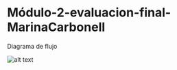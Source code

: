 # Módulo-2-evaluacion-final-MarinaCarbonell

Diagrama de flujo

![alt text](https://github.com/Adalab/modulo-2-evaluacion-final-MarinaCarbonell/blob/master/Diagrama%20de%20flujo.jpg)

